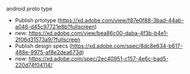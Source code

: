 android proto type
- Publish prtotype (https://xd.adobe.com/view/f87e0f88-3bad-44ab-a046-d45c97721e8b?fullscreen)
- new: https://xd.adobe.com/view/bea86c00-daba-4f3b-b4e1-2f06d31573a9/?fullscreen
- Publish design specs (https://xd.adobe.com/spec/8dc8e634-b617-488e-9975-af8e2dea673d)
- new: https://xd.adobe.com/spec/2ec40951-c157-4e6c-bad5-220d74f04114/
